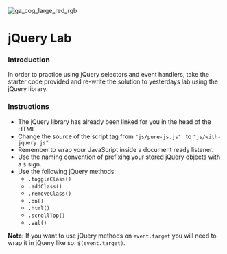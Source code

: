 ![ga_cog_large_red_rgb](https://cloud.githubusercontent.com/assets/40461/8183776/469f976e-1432-11e5-8199-6ac91363302b.png)

# jQuery Lab

### Introduction

In order to practice using jQuery selectors and event handlers, take the starter code provided and re-write the solution to yesterdays lab using the jQuery library.

### Instructions

* The jQuery library has already been linked for you in the head of the HTML.
* Change the source of the script tag from `"js/pure-js.js" ` to `"js/with-jquery.js"`
* Remember to wrap your JavaScript inside a document ready listener.
* Use the naming convention of prefixing your stored jQuery objects with a `$` sign.
* Use the following jQuery methods:
	* `.toggleClass()`
	* `.addClass()`
	* `.removeClass()`
	* `.on()`
	* `.html()`
	* `.scrollTop()`
	* `.val()`

**Note:** If you want to use jQuery methods on `event.target` you will need to wrap it in jQuery like so: `$(event.target)`.
